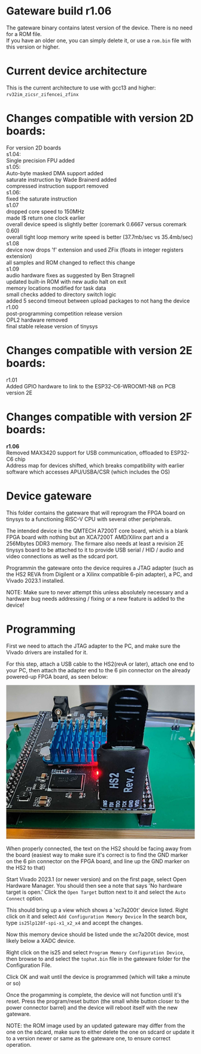 # Gateware build r1.06

The gateware binary contains latest version of the device.
There is no need for a ROM file.<br>
If you have an older one, you can simply delete it, or use a `rom.bin` file with this version or higher.

# Current device architecture
This is the current architecture to use with gcc13 and higher: `rv32im_zicsr_zifencei_zfinx`

# Changes compatible with version 2D boards:
For version 2D boards<br>
s1.04:<br>
Single precision FPU added<br>
s1.05:<br>
Auto-byte masked DMA support added<br>
saturate instruction by Wade Brainerd added<br>
compressed instruction support removed<br>
s1.06:<br>
fixed the saturate instruction<br>
s1.07<br>
dropped core speed to 150MHz<br>
made I$ return one clock earlier<br>
overall device speed is slightly better (coremark 0.6667 versus coremark 0.60) <br>
overall tight loop memory write speed is better (37.7mb/sec vs 35.4mb/sec)<br>
s1.08<br>
device now drops 'f' extension and used ZFix (floats in integer registers extension)<br>
all samples and ROM changed to reflect this change<br>
s1.09<br>
audio hardware fixes as suggested by Ben Stragnell<br>
updated built-in ROM with new audio halt on exit<br>
memory locations modified for task data<br>
small checks added to directory switch logic<br>
added 5 second timeout between upload packages to not hang the device<br>
r1.00<br>
post-programming competition release version<br>
OPL2 hardware removed<br>
final stable release version of tinysys<br>

# Changes compatible with version 2E boards:
r1.01<br>
Added GPIO hardware to link to the ESP32-C6-WROOM1-N8 on PCB version 2E<br>

# Changes compatible with version 2F boards:
<b>r1.06</b><br>
Removed MAX3420 support for USB communication, offloaded to ESP32-C6 chip<br>
Address map for devices shifted, which breaks compatibility with earlier software which accesses APU/USBA/CSR (which includes the OS)<br>

# Device gateware

This folder contains the gateware that will reprogram the FPGA board on tinysys to a functioning RISC-V CPU with several other peripherals.

The intended device is the QMTECH A7200T core board, which is a blank FPGA board with nothing but an XCA7200T AMD/Xilinx part and a 256Mbytes DDR3 memory. The firmare also needs at least a revision 2E tinysys board to be attached to it to provide USB serial / HID / audio and video connections as well as the sdcard port.

Programmin the gateware onto the device requires a JTAG adapter (such as the HS2 REVA from Digilent or a Xilinx compatible 6-pin adapter), a PC, and Vivado 2023.1 installed.

NOTE: Make sure to never attempt this unless absolutely necessary and a hardware bug needs addressing / fixing or a new feature is added to the device!

# Programming

First we need to attach the JTAG adapter to the PC, and make sure the Vivado drivers are installed for it.

For this step, attach a USB cable to the HS2(revA or later), attach one end to your PC, then attach the adapter end to the 6 pin connector on the already powered-up FPGA board, as seen below:

![JTAG Connector](./JTAG.png "JTAG Connector")

When properly connected, the text on the HS2 should be facing away from the board (easiest way to make sure it's correct is to find the GND marker on the 6 pin connector on the FPGA board, and line up the GND marker on the HS2 to that)

Start Vivado 2023.1 (or newer version) and on the first page, select Open Hardware Manager.
You should then see a note that says 'No hardware target is open.' Click the `Open Target` button next to it and select the `Auto Connect` option.

This should bring up a view which shows a 'xc7a200t' device listed. Right click on it and select `Add Configuration Memory Device`
In the search box, type `is25lp128f-spi-x1_x2_x4` and accept the changes.

Now this memory device should be listed unde the xc7a200t device, most likely below a XADC device.

Right click on the is25 and select `Program Memory Configuration Device`, then browse to and select the `tophat.bin` file in the gateware folder for the Configuration File.

Click OK and wait until the device is programmed (which will take a minute or so)

Once the progamming is complete, the device will not function until it's reset. Press the program/reset button (the small white button closer to the power connector barrel) and the device will reboot itself with the new gateware.

NOTE: the ROM image used by an updated gateware may differ from the one on the sdcard, make sure to either delete the one on sdcard or update it to a version newer or same as the gateware one, to ensure correct operation.
